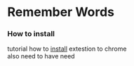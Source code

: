 # Remember Words

### How to install
tutorial how to [install](https://developer.chrome.com/extensions/getstarted) extestion to chrome <br>
also need to have need